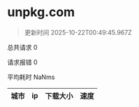 
  # unpkg.com

  > 更新时间 2025-10-22T00:49:45.967Z
  
  总共请求 0

  请求报错 0

  平均耗时 NaNms

|城市|ip|下载大小|速度|
|-----|----------|---|---|

  